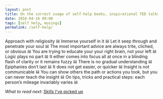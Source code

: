 ```yaml
---
layout: post
title: On the correct usage of self-help books, inspirational TED talks, and motivational memes
date: 2016-04-16 09:00
tags: [self help, musings]
permalink: /self-help/
---
```


Approach with religiosity &#119605; Immerse yourself in it &#119605; Let it seep through and penetrate your soul 𝌵 The most important advice are always trite, cliched, or obvious 𝌵 You are trying to educate your your right brain, not your left 𝌵 Logic plays no part 𝌵 It either comes into focus all at once in a blinding flash of clarity or it remains fuzzy 𝌵 There is no gradual understanding 𝌵 Epiphanies don’t last 𝌵 It does not get easier, or quicker 𝌵 Insight is not communicable 𝌵 You can show others the path or actions you took, but you can never teach the insight 𝌵 On tips, tricks and practical steps: each person’s mileage invariably varies 𝌵 

*What to read next*: [Skills I've picked up](../2016/01/skills-ive-picked-up)